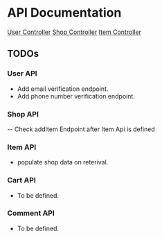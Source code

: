 # API Documentation

[User Controller](./documentations/api/userController.md)
[Shop Controller](./documentations/api/shopController.md)
[Item Controller](./documentations/api/itemController.md)

## TODOs

### User API

- Add email verification endpoint.
- Add phone number verification endpoint.

### Shop API

-- Check addItem Endpoint after Item Api is defined

### Item API

- populate shop data on reterival.

### Cart API

- To be defined.

### Comment API

- To be defined.

